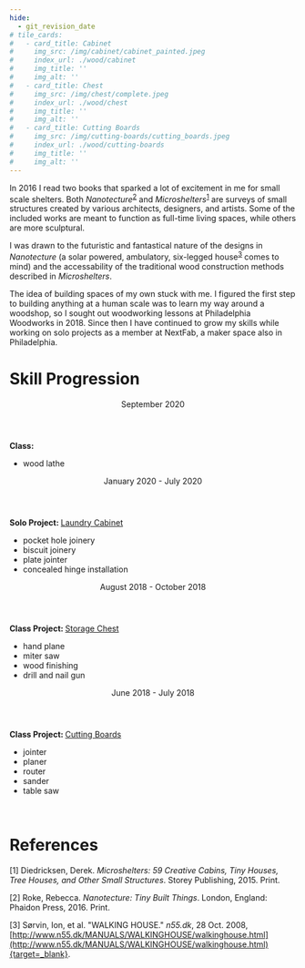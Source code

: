 ```yaml
---
hide:
  - git_revision_date
# tile_cards:
#   - card_title: Cabinet
#     img_src: /img/cabinet/cabinet_painted.jpeg
#     index_url: ./wood/cabinet
#     img_title: ''
#     img_alt: ''
#   - card_title: Chest
#     img_src: /img/chest/complete.jpeg
#     index_url: ./wood/chest
#     img_title: ''
#     img_alt: ''
#   - card_title: Cutting Boards
#     img_src: /img/cutting-boards/cutting_boards.jpeg
#     index_url: ./wood/cutting-boards
#     img_title: ''
#     img_alt: ''
---
```


In 2016 I read two books that sparked a lot of excitement in me for small scale shelters.  Both *Nanotecture*<sup>[2](./#references)</sup> and *Microshelters*<sup>[1](./#references)</sup> are surveys of small structures created by various architects, designers, and artists.  Some of the included works are meant to function as full-time living spaces, while others are more sculptural.  

I was drawn to the futuristic and fantastical nature of the designs in *Nanotecture* (a solar powered, ambulatory, six-legged house<sup>[3](./#references)</sup> comes to mind) and the accessability of the traditional wood construction methods described in *Microshelters*.  

The idea of building spaces of my own stuck with me.  I figured the first step to building anything at a human scale was to learn my way around a woodshop, so I sought out woodworking lessons at Philadelphia Woodworks in 2018.  Since then I have continued to grow my skills while working on solo projects as a member at NextFab, a maker space also in Philadelphia.

# Skill Progression

<section>
  <div class="terminal-timeline">
    <div class="terminal-card">
      <header>September 2020</header>
      <div>
        <span><strong>Class: </strong></span>
        <ul>
          <li>wood lathe</li>
        </ul>
      </div>
    </div>
  <div class="terminal-card">
    <header>January 2020 - July 2020</header>
    <div>
      <span>
        <strong>Solo Project: </strong><a href="/wood/cabinet">Laundry Cabinet</a>
        <span>
          <ul>
            <li>pocket hole joinery  </li>
            <li>biscuit joinery  </li>
            <li>plate jointer  </li>
            <li>concealed hinge installation  </li>
          </ul>
        </div>
      </div>
  <div class="terminal-card">
    <header>August 2018 - October 2018</header>
    <div>
      <span>
        <strong>Class Project: </strong><a href="/wood/chest">Storage Chest</a>
        <span>
          <ul>
            <li>hand plane  </li>
            <li>miter saw  </li>
            <li>wood finishing  </li>
            <li>drill and nail gun  </li>
          </ul>
        </div>
      </div>
  <div class="terminal-card">
    <header>June 2018 - July 2018</header>
    <div>
      <span>
        <strong>Class Project: </strong><a href="/wood/cutting-boards">Cutting Boards</a>
        <span>
          <ul>
            <li>jointer  </li>
            <li>planer  </li>
            <li>router  </li>
            <li>sander  </li>
            <li>table saw  </li>
          </ul>
        </div>
      </div>
    </div>
    <br />
</section>

# References

[1] Diedricksen, Derek. *Microshelters: 59 Creative Cabins, Tiny Houses, Tree Houses, and Other Small Structures*. Storey Publishing, 2015. Print.

[2] Roke, Rebecca. *Nanotecture: Tiny Built Things*. London, England: Phaidon Press, 2016. Print.

[3] Sørvin, Ion, et al.  "WALKING HOUSE."  *n55.dk*, 28 Oct. 2008, [http://www.n55.dk/MANUALS/WALKINGHOUSE/walkinghouse.html](http://www.n55.dk/MANUALS/WALKINGHOUSE/walkinghouse.html){target=_blank}.


